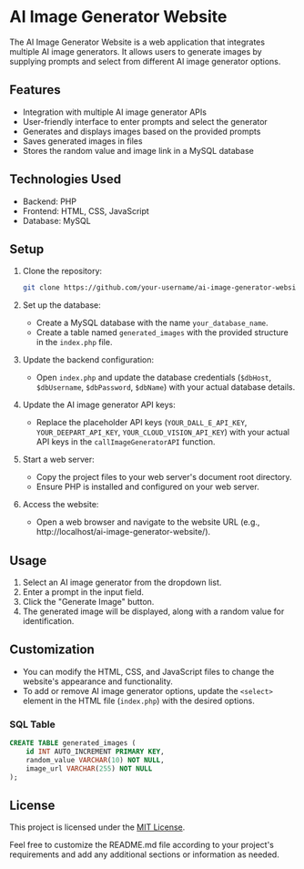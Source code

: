 # AI Image Generator Website

The AI Image Generator Website is a web application that integrates multiple AI image generators. It allows users to generate images by supplying prompts and select from different AI image generator options.

## Features

- Integration with multiple AI image generator APIs
- User-friendly interface to enter prompts and select the generator
- Generates and displays images based on the provided prompts
- Saves generated images in files
- Stores the random value and image link in a MySQL database

## Technologies Used

- Backend: PHP
- Frontend: HTML, CSS, JavaScript
- Database: MySQL

## Setup

1. Clone the repository:

   ```bash 
   git clone https://github.com/your-username/ai-image-generator-website.git
   ```

2. Set up the database:
   - Create a MySQL database with the name `your_database_name`.
   - Create a table named `generated_images` with the provided structure in the `index.php` file.

3. Update the backend configuration:
   - Open `index.php` and update the database credentials (`$dbHost`, `$dbUsername`, `$dbPassword`, `$dbName`) with your actual database details.

4. Update the AI image generator API keys:
   - Replace the placeholder API keys (`YOUR_DALL_E_API_KEY`, `YOUR_DEEPART_API_KEY`, `YOUR_CLOUD_VISION_API_KEY`) with your actual API keys in the `callImageGeneratorAPI` function.

5. Start a web server:
   - Copy the project files to your web server's document root directory.
   - Ensure PHP is installed and configured on your web server.

6. Access the website:
   - Open a web browser and navigate to the website URL (e.g., http://localhost/ai-image-generator-website/).

## Usage

1. Select an AI image generator from the dropdown list.
2. Enter a prompt in the input field.
3. Click the "Generate Image" button.
4. The generated image will be displayed, along with a random value for identification.

## Customization

- You can modify the HTML, CSS, and JavaScript files to change the website's appearance and functionality.
- To add or remove AI image generator options, update the `<select>` element in the HTML file (`index.php`) with the desired options.

### SQL Table 

```sql
CREATE TABLE generated_images (
    id INT AUTO_INCREMENT PRIMARY KEY,
    random_value VARCHAR(10) NOT NULL,
    image_url VARCHAR(255) NOT NULL
);
```

## License

This project is licensed under the [MIT License](LICENSE).

Feel free to customize the README.md file according to your project's requirements and add any additional sections or information as needed.
